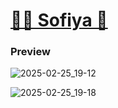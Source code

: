 [🌸🐳 Sofiya 👋](https://kennel-linux.github.io)
================================

### Preview

![2025-02-25_19-12](https://github.com/user-attachments/assets/b7e8421f-89c3-4347-a8b2-1b2c8b733a15)


![2025-02-25_19-18](https://github.com/user-attachments/assets/cbc5b6a4-78d9-4094-8e35-310a47a45c97)
